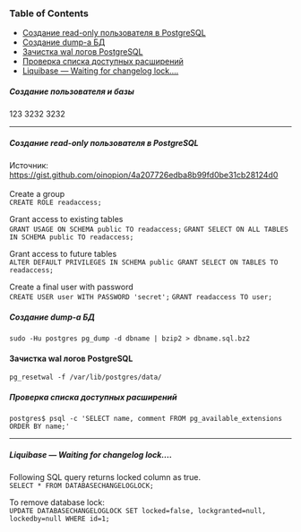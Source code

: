 ### Table of Contents </br>
- [Создание read-only пользователя в PostgreSQL](#postgresql_create_readonly_user)
- [Создание dump-а БД](#postgresql_pgdump)
- [Зачистка wal логов PostgreSQL](#postgresql_pg_resetwal)
- [Проверка списка доступных расширений](#postgresql_show_available_extensions)
- [Liquibase — Waiting for changelog lock….](#liquibase_lock)


##### Создание пользователя и базы </br>
123
3232
3232

--- 
##### Создание read-only пользователя в PostgreSQL <a name="postgresql_create_readonly_user"></a> </br>
Источник: https://gist.github.com/oinopion/4a207726edba8b99fd0be31cb28124d0  </br>
</br>
Create a group </br>
```CREATE ROLE readaccess;```

Grant access to existing tables </br>
```GRANT USAGE ON SCHEMA public TO readaccess;```
```GRANT SELECT ON ALL TABLES IN SCHEMA public TO readaccess;```

Grant access to future tables </br>
```ALTER DEFAULT PRIVILEGES IN SCHEMA public GRANT SELECT ON TABLES TO readaccess;```

Create a final user with password </br>
```CREATE USER user WITH PASSWORD 'secret';```
```GRANT readaccess TO user;```
</br>
##### Создание dump-а БД<a name="postgresql_pgdump"></a></br>
```sudo -Hu postgres pg_dump -d dbname | bzip2 > dbname.sql.bz2```
</br>
#### Зачистка wal логов PostgreSQL<a name="postgresql_pg_resetwal"></a></br>
```pg_resetwal -f /var/lib/postgres/data/```
</br>
##### Проверка списка доступных расширений <a name="postgresql_show_available_extensions"></a></br>
```postgres$ psql -c 'SELECT name, comment FROM pg_available_extensions ORDER BY name;'```

---
##### Liquibase — Waiting for changelog lock….<a name="liquibase_lock"></a></br>
Following SQL query returns locked column as true.</br>
```SELECT * FROM DATABASECHANGELOGLOCK;```

To remove database lock:</br>
```UPDATE DATABASECHANGELOGLOCK SET locked=false, lockgranted=null, lockedby=null WHERE id=1;```

